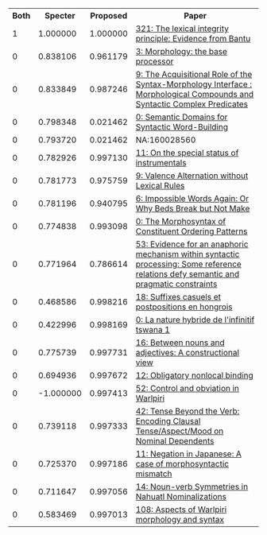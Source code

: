 <html><table><tr>
<th>Both</th>
<th>Specter</th>
<th>Proposed</th>
<th>Paper</th>
</tr>
<tr>
<td>1</td>
<td>1.000000</td>
<td>1.000000</td>
<td><a href="https://www.semanticscholar.org/paper/250f03bca9e343af9863052c3cead31cdeeecd03">321: The lexical integrity principle: Evidence from Bantu</a></td>
</tr>
<tr>
<td>0</td>
<td>0.838106</td>
<td>0.961179</td>
<td><a href="https://www.semanticscholar.org/paper/a7e05209b19a790d003de8c68cabc5ee53854a00">3: Morphology: the base processor</a></td>
</tr>
<tr>
<td>0</td>
<td>0.833849</td>
<td>0.987246</td>
<td><a href="https://www.semanticscholar.org/paper/ce44b8b8ebdd2e7b875adfe8a0f951d82dad4ede">9: The Acquisitional Role of the Syntax-Morphology Interface : Morphological Compounds and Syntactic Complex Predicates</a></td>
</tr>
<tr>
<td>0</td>
<td>0.798348</td>
<td>0.021462</td>
<td><a href="https://www.semanticscholar.org/paper/ad71ad9b63ca50353b32c72165df6fd19c1ebe92">0: Semantic Domains for Syntactic Word-Building</a></td>
</tr>
<tr>
<td>0</td>
<td>0.793720</td>
<td>0.021462</td>
<td>NA:160028560</td>
</tr>
<tr>
<td>0</td>
<td>0.782926</td>
<td>0.997130</td>
<td><a href="https://www.semanticscholar.org/paper/cf0ffac3dece29443260a84b7989ca3329aa9b62">11: On the special status of instrumentals</a></td>
</tr>
<tr>
<td>0</td>
<td>0.781773</td>
<td>0.975759</td>
<td><a href="https://www.semanticscholar.org/paper/23e1266b577994ce94f2ca9b96d88d0cc8e213fe">9: Valence Alternation without Lexical Rules</a></td>
</tr>
<tr>
<td>0</td>
<td>0.781196</td>
<td>0.940795</td>
<td><a href="https://www.semanticscholar.org/paper/252e4645a18fc3f7542d34aff627f08465308c4a">6: Impossible Words Again: Or Why Beds Break but Not Make</a></td>
</tr>
<tr>
<td>0</td>
<td>0.774838</td>
<td>0.993098</td>
<td><a href="https://www.semanticscholar.org/paper/6f2a558820a082b4535616ac2fbdeaf39bee08a2">0: The Morphosyntax of Constituent Ordering Patterns</a></td>
</tr>
<tr>
<td>0</td>
<td>0.771964</td>
<td>0.786614</td>
<td><a href="https://www.semanticscholar.org/paper/186c5060b8c930d359177644ca535b645c1c0e59">53: Evidence for an anaphoric mechanism within syntactic processing: Some reference relations defy semantic and pragmatic constraints</a></td>
</tr>
<tr>
<td>0</td>
<td>0.468586</td>
<td>0.998216</td>
<td><a href="https://www.semanticscholar.org/paper/6413b05bdc8fc32a5f6bfd6d02d04a49660b6f67">18: Suffixes casuels et postpositions en hongrois</a></td>
</tr>
<tr>
<td>0</td>
<td>0.422996</td>
<td>0.998169</td>
<td><a href="https://www.semanticscholar.org/paper/0ac1495f9bb921302924cd9cb11fc7c9ff0e24bc">0: La nature hybride de l'infinitif tswana 1</a></td>
</tr>
<tr>
<td>0</td>
<td>0.775739</td>
<td>0.997731</td>
<td><a href="https://www.semanticscholar.org/paper/dc57fafd17d4967d0110d515f2500418cae7a446">16: Between nouns and adjectives: A constructional view</a></td>
</tr>
<tr>
<td>0</td>
<td>0.694936</td>
<td>0.997672</td>
<td><a href="https://www.semanticscholar.org/paper/20560e2a51b12a267d5a86dfbf9d704624cbf25c">12: Obligatory nonlocal binding</a></td>
</tr>
<tr>
<td>0</td>
<td>-1.000000</td>
<td>0.997413</td>
<td><a href="https://www.semanticscholar.org/paper/1976d170aafde18322c0182d69956fd20c101f1c">52: Control and obviation in Warlpiri</a></td>
</tr>
<tr>
<td>0</td>
<td>0.739118</td>
<td>0.997333</td>
<td><a href="https://www.semanticscholar.org/paper/63eb685202c8905335ae515f92839439b5576336">42: Tense Beyond the Verb: Encoding Clausal Tense/Aspect/Mood on Nominal Dependents</a></td>
</tr>
<tr>
<td>0</td>
<td>0.725370</td>
<td>0.997186</td>
<td><a href="https://www.semanticscholar.org/paper/1b70794384eb55da105d7cb203425a33a6b95fd7">11: Negation in Japanese: A case of morphosyntactic mismatch</a></td>
</tr>
<tr>
<td>0</td>
<td>0.711647</td>
<td>0.997056</td>
<td><a href="https://www.semanticscholar.org/paper/ddaaf1bfd4ba65e4f644ae939f577ebbaae27e7c">14: Noun-verb Symmetries in Nahuatl Nominalizations</a></td>
</tr>
<tr>
<td>0</td>
<td>0.583469</td>
<td>0.997013</td>
<td><a href="https://www.semanticscholar.org/paper/0095fea57f5649ee17191b7c56f2d3d63e9971ea">108: Aspects of Warlpiri morphology and syntax</a></td>
</tr>
</table></html>
